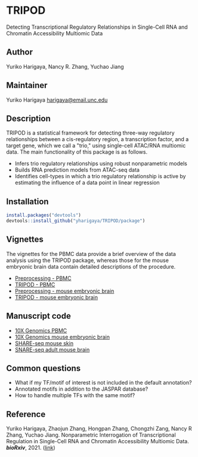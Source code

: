# TRIPOD
Detecting Transcriptional Regulatory Relationships in Single-Cell RNA and Chromatin Accessibility Multiomic Data

## Author
Yuriko Harigaya, Nancy R. Zhang, Yuchao Jiang

## Maintainer
Yuriko Harigaya <harigaya@email.unc.edu>

## Description
TRIPOD is a statistical framework for detecting three-way regulatory relationships between a cis-regulatory region, a transcription factor, and a target gene, which we call a "trio,"
using single-cell ATAC/RNA multiomic data. The main functionality of this package is as follows.

* Infers trio regulatory relationships using robust nonparametric models
* Builds RNA prediction models from ATAC-seq data
* Identifies cell-types in which a trio regulatory relationship is active by estimating the influence of a data point in linear regression

## Installation
```r
install.packages("devtools")
devtools::install_github("yharigaya/TRIPOD/package")
```

## Vignettes

The vignettes for the PBMC data provide a brief overview of the data analysis
using the TRIPOD package, whereas those for the mouse embryonic brain data
contain detailed descriptions of the procedure.

* [Preprocessing - PBMC](http://htmlpreview.github.io/?https://github.com/yharigaya/TRIPOD/blob/main/vignettes/preprocessing_pbmc.html)
* [TRIPOD - PBMC](http://htmlpreview.github.io/?https://github.com/yharigaya/TRIPOD/blob/main/vignettes/TRIPOD_pbmc.html)
* [Preprocessing - mouse embryonic brain](http://htmlpreview.github.io/?https://github.com/yharigaya/TRIPOD/blob/main/vignettes/preprocessing_e18.html)
* [TRIPOD - mouse embryonic brain](http://htmlpreview.github.io/?https://github.com/yharigaya/TRIPOD/blob/main/vignettes/TRIPOD_e18.html)

##  Manuscript code

* [10X Genomics PBMC](https://github.com/yharigaya/TRIPOD/tree/main/scripts/10x_pbmc/)
* [10X Genomics mouse embryonic brain](https://github.com/yharigaya/TRIPOD/tree/main/scripts/10x_e18/)
* [SHARE-seq mouse skin](https://github.com/yharigaya/TRIPOD/tree/main/scripts/share_seq_skin/)
* [SNARE-seq adult mouse brain](https://github.com/yharigaya/TRIPOD/tree/main/scripts/snare_seq_mbrain/)


##  Common questions

* What if my TF/motif of interest is not included in the default annotation?
* Annotated motifs in addition to the JASPAR database?
* How to handle multiple TFs with the same motif?

## Reference
Yuriko Harigaya, Zhaojun Zhang, Hongpan Zhang, Chongzhi Zang, Nancy R Zhang, Yuchao Jiang. Nonparametric Interrogation of Transcriptional Regulation in Single-Cell RNA and Chromatin Accessibility Multiomic Data. ***bioRxiv***, 2021. ([link](https://www.biorxiv.org/content/10.1101/2021.09.22.461437v1))
